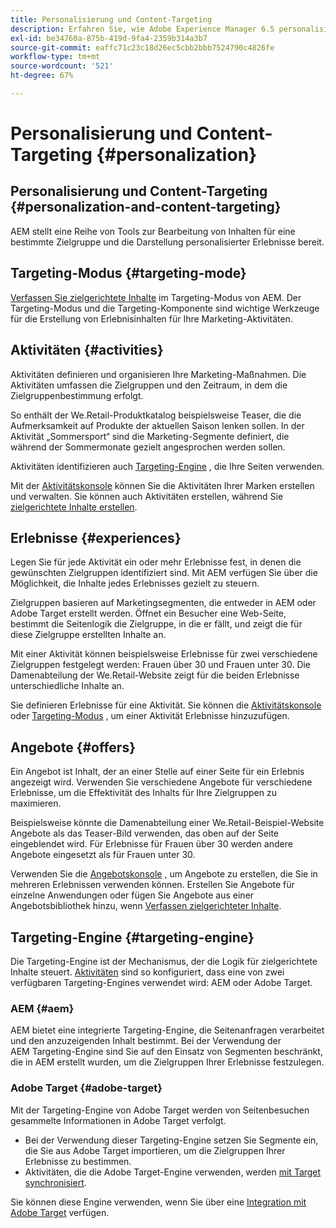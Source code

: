 ```yaml
---
title: Personalisierung und Content-Targeting
description: Erfahren Sie, wie Adobe Experience Manager 6.5 personalisierte Inhalte erstellen kann.
exl-id: be34760a-875b-419d-9fa4-2359b314a3b7
source-git-commit: eaffc71c23c18d26ec5cbb2bbb7524790c4826fe
workflow-type: tm+mt
source-wordcount: '521'
ht-degree: 67%

---
```


# Personalisierung und Content-Targeting {#personalization}

## Personalisierung und Content-Targeting {#personalization-and-content-targeting}

AEM stellt eine Reihe von Tools zur Bearbeitung von Inhalten für eine bestimmte Zielgruppe und die Darstellung personalisierter Erlebnisse bereit.

## Targeting-Modus {#targeting-mode}

[Verfassen Sie zielgerichtete Inhalte](/help/sites-authoring/content-targeting-touch.md) im Targeting-Modus von AEM. Der Targeting-Modus und die Targeting-Komponente sind wichtige Werkzeuge für die Erstellung von Erlebnisinhalten für Ihre Marketing-Aktivitäten.

## Aktivitäten {#activities}

Aktivitäten definieren und organisieren Ihre Marketing-Maßnahmen. Die Aktivitäten umfassen die Zielgruppen und den Zeitraum, in dem die Zielgruppenbestimmung erfolgt.

So enthält der We.Retail-Produktkatalog beispielsweise Teaser, die die Aufmerksamkeit auf Produkte der aktuellen Saison lenken sollen. In der Aktivität „Sommersport“ sind die Marketing-Segmente definiert, die während der Sommermonate gezielt angesprochen werden sollen.

Aktivitäten identifizieren auch [Targeting-Engine](/help/sites-authoring/personalization.md#targeting-engine) , die Ihre Seiten verwenden.

Mit der [Aktivitätskonsole](/help/sites-authoring/activitylib.md) können Sie die Aktivitäten Ihrer Marken erstellen und verwalten. Sie können auch Aktivitäten erstellen, während Sie [zielgerichtete Inhalte erstellen](/help/sites-authoring/content-targeting-touch.md).

## Erlebnisse {#experiences}

Legen Sie für jede Aktivität ein oder mehr Erlebnisse fest, in denen die gewünschten Zielgruppen identifiziert sind. Mit AEM verfügen Sie über die Möglichkeit, die Inhalte jedes Erlebnisses gezielt zu steuern.

Zielgruppen basieren auf Marketingsegmenten, die entweder in AEM oder Adobe Target erstellt werden. Öffnet ein Besucher eine Web-Seite, bestimmt die Seitenlogik die Zielgruppe, in die er fällt, und zeigt die für diese Zielgruppe erstellten Inhalte an.

Mit einer Aktivität können beispielsweise Erlebnisse für zwei verschiedene Zielgruppen festgelegt werden: Frauen über 30 und Frauen unter 30. Die Damenabteilung der We.Retail-Website zeigt für die beiden Erlebnisse unterschiedliche Inhalte an.

Sie definieren Erlebnisse für eine Aktivität. Sie können die [Aktivitätskonsole](/help/sites-authoring/activitylib.md#adding-editing-an-activity-using-the-activities-console) oder [Targeting-Modus](/help/sites-authoring/content-targeting-touch.md#adding-and-removing-experiences-using-targeting-mode) , um einer Aktivität Erlebnisse hinzuzufügen.

## Angebote {#offers}

Ein Angebot ist Inhalt, der an einer Stelle auf einer Seite für ein Erlebnis angezeigt wird. Verwenden Sie verschiedene Angebote für verschiedene Erlebnisse, um die Effektivität des Inhalts für Ihre Zielgruppen zu maximieren.

Beispielsweise könnte die Damenabteilung einer We.Retail-Beispiel-Website Angebote als das Teaser-Bild verwenden, das oben auf der Seite eingeblendet wird. Für Erlebnisse für Frauen über 30 werden andere Angebote eingesetzt als für Frauen unter 30.

Verwenden Sie die [Angebotskonsole](/help/sites-authoring/offerlib.md) , um Angebote zu erstellen, die Sie in mehreren Erlebnissen verwenden können. Erstellen Sie Angebote für einzelne Anwendungen oder fügen Sie Angebote aus einer Angebotsbibliothek hinzu, wenn [Verfassen zielgerichteter Inhalte](/help/sites-authoring/content-targeting-touch.md).

## Targeting-Engine {#targeting-engine}

Die Targeting-Engine ist der Mechanismus, der die Logik für zielgerichtete Inhalte steuert. [Aktivitäten](/help/sites-authoring/activitylib.md) sind so konfiguriert, dass eine von zwei verfügbaren Targeting-Engines verwendet wird: AEM oder Adobe Target.

### AEM {#aem}

AEM bietet eine integrierte Targeting-Engine, die Seitenanfragen verarbeitet und den anzuzeigenden Inhalt bestimmt. Bei der Verwendung der AEM Targeting-Engine sind Sie auf den Einsatz von Segmenten beschränkt, die in AEM erstellt wurden, um die Zielgruppen Ihrer Erlebnisse festzulegen.

### Adobe Target {#adobe-target}

Mit der Targeting-Engine von Adobe Target werden von Seitenbesuchen gesammelte Informationen in Adobe Target verfolgt.

* Bei der Verwendung dieser Targeting-Engine setzen Sie Segmente ein, die Sie aus Adobe Target importieren, um die Zielgruppen Ihrer Erlebnisse zu bestimmen.
* Aktivitäten, die die Adobe Target-Engine verwenden, werden [mit Target synchronisiert](/help/sites-authoring/activitylib.md#synchronizing-activities-with-adobe-target).

Sie können diese Engine verwenden, wenn Sie über eine [Integration mit Adobe Target](/help/sites-administering/opt-in.md) verfügen.
